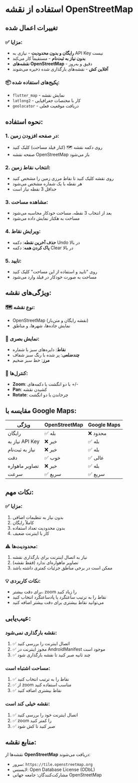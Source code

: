 # استفاده از نقشه OpenStreetMap

## تغییرات اعمال شده

### ✅ مزایا:
- **رایگان و بدون محدودیت** - نیازی به API Key نیست
- **بدون نیاز به ثبت‌نام** - مستقیماً کار می‌کند
- **نقشه‌های OpenStreetMap** - دقیق و به‌روز
- **آفلاین کش** - نقشه‌های بارگذاری شده ذخیره می‌شوند

### 📦 پکیج‌های استفاده شده:
- `flutter_map` - نمایش نقشه
- `latlong2` - کار با مختصات جغرافیایی
- `geolocator` - دریافت موقعیت فعلی

## نحوه استفاده:

### 1. در صفحه افزودن زمین:
- روی دکمه نقشه 🗺️ (کنار فیلد مساحت) کلیک کنید
- صفحه نقشه OpenStreetMap باز می‌شود

### 2. انتخاب نقاط زمین:
- روی نقشه کلیک کنید تا نقاط مرزی زمین را مشخص کنید
- هر نقطه با یک شماره مشخص می‌شود
- حداقل 3 نقطه نیاز است

### 3. مشاهده مساحت:
- بعد از انتخاب 3 نقطه، مساحت خودکار محاسبه می‌شود
- مساحت به هکتار نمایش داده می‌شود

### 4. ویرایش نقاط:
- **حذف آخرین نقطه**: دکمه Undo در بالا
- **پاک کردن همه**: دکمه Clear در بالا

### 5. تایید:
- روی "تایید و استفاده از این مساحت" کلیک کنید
- مساحت به صورت خودکار در فیلد وارد می‌شود

## ویژگی‌های نقشه:

### 🗺️ نوع نقشه:
- OpenStreetMap (نقشه رایگان و متن‌باز)
- نمایش جاده‌ها، شهرها، و مناطق

### 🎨 نمایش بصری:
- **نقاط**: دایره‌های سبز با شماره
- **چندضلعی**: پر شده با رنگ سبز شفاف
- **مرز**: خط سبز ضخیم

### 🔧 کنترل‌ها:
- **Zoom**: با دو انگشت یا دکمه‌های +/-
- **Pan**: کشیدن نقشه
- **Rotate**: چرخاندن با دو انگشت

## مقایسه با Google Maps:

| ویژگی | OpenStreetMap | Google Maps |
|-------|---------------|-------------|
| رایگان | ✅ بله | ❌ محدود |
| نیاز به API Key | ❌ خیر | ✅ بله |
| نیاز به ثبت‌نام | ❌ خیر | ✅ بله |
| دقت | ✅ خوب | ✅ عالی |
| تصاویر ماهواره | ❌ خیر | ✅ بله |
| سرعت | ✅ سریع | ✅ سریع |

## نکات مهم:

### ✅ مزایا:
1. بدون نیاز به تنظیمات اضافی
2. کاملاً رایگان
3. بدون محدودیت تعداد استفاده
4. کار با اینترنت ضعیف

### ⚠️ محدودیت‌ها:
1. نیاز به اتصال اینترنت برای بارگذاری نقشه
2. تصاویر ماهواره‌ای ندارد (فقط نقشه)
3. ممکن است در برخی مناطق جزئیات کمتری داشته باشد

### 💡 نکات کاربردی:
- برای دقت بیشتر، zoom را زیاد کنید
- نقاط را به ترتیب ساعتگرد یا پادساعتگرد انتخاب کنید
- می‌توانید نقاط بیشتری برای دقت بیشتر اضافه کنید

## عیب‌یابی:

### نقشه بارگذاری نمی‌شود:
1. ✅ اتصال اینترنت را بررسی کنید
2. ✅ مجوز اینترنت در AndroidManifest موجود است
3. ✅ چند ثانیه صبر کنید تا نقشه بارگذاری شود

### مساحت اشتباه است:
1. ✅ نقاط را به ترتیب انتخاب کنید
2. ✅ از zoom مناسب استفاده کنید
3. ✅ نقاط بیشتری اضافه کنید

### نقشه خیلی کند است:
1. ✅ اتصال اینترنت خود را بررسی کنید
2. ✅ zoom را کمتر کنید
3. ✅ صبر کنید تا کش شود

## منابع نقشه:

نقشه‌ها از **OpenStreetMap** دریافت می‌شوند:
- سرور: `https://tile.openstreetmap.org`
- لایسنس: Open Database License (ODbL)
- مشارکت‌کنندگان: جامعه جهانی OpenStreetMap
